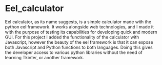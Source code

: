 # Eel_calculator

Eel calculator, as its name suggests, is a simple calculator made with the python eel framework. It works alongside web technologies, and I made it with the purpose of testing its capabilities for developing quick and modern GUI. For this project I added the functionality of the calculator with Javascript, however the beauty of the eel framework is that it can expose both Javascript and Python functions to both languages. Doing this gives the developer access to various python libraries without the need of learning Tkinter, or another framework.
